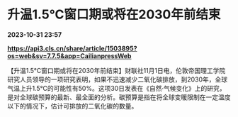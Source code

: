 # 升温1.5℃窗口期或将在2030年前结束

**2023-10-31 23:57**

**https://api3.cls.cn/share/article/1503895?os=web&sv=7.7.5&app=CailianpressWeb**

【升温1.5℃窗口期或将在2030年前结束】财联社11月1日电，伦敦帝国理工学院研究人员领导的一项研究表明，如果不迅速减少二氧化碳排放，到2030年，全球气温上升1.5℃的可能性有50%。这项30日发表在《自然·气候变化》上的研究，是对全球碳预算的最新、最全面的分析。碳预算是指在将全球变暖限制在一定温度以下的情况下，估计可排放的二氧化碳的数量。